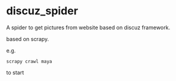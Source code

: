 discuz_spider
=============
A spider to get pictures from website based on discuz framework.

based on scrapy.

e.g.

    scrapy crawl maya

to start
